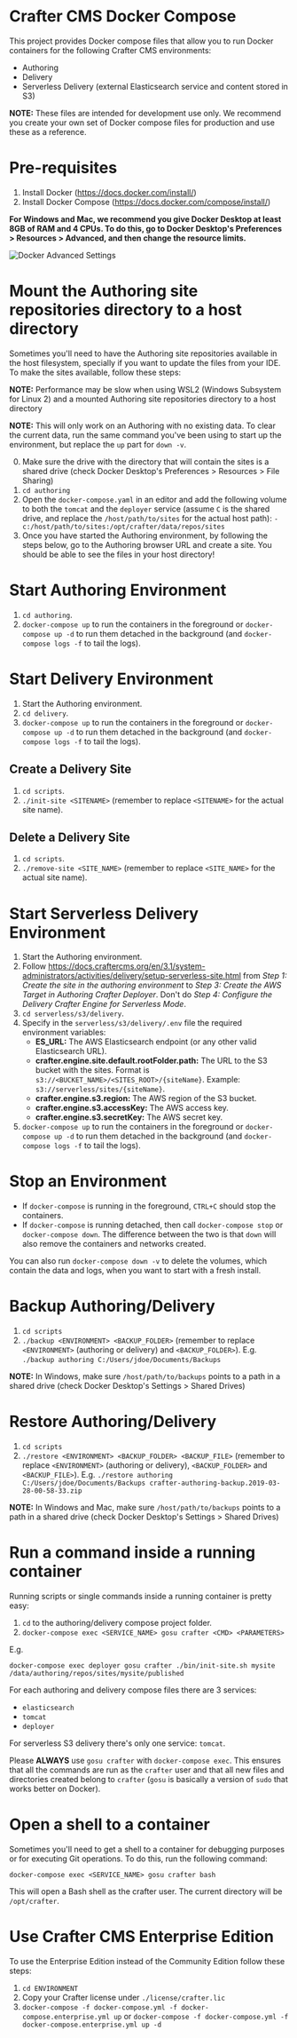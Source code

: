 # Crafter CMS Docker Compose

This project provides Docker compose files that allow you to run Docker containers for the following Crafter CMS 
environments:

* Authoring
* Delivery
* Serverless Delivery (external Elasticsearch service and content stored in S3)

**NOTE:** These files are intended for development use only. We recommend you create your own set of Docker compose
files for production and use these as a reference.

# Pre-requisites

1. Install Docker (https://docs.docker.com/install/)
2. Install Docker Compose (https://docs.docker.com/compose/install/)

**For Windows and Mac, we recommend you give Docker Desktop at least 8GB of RAM and 4 CPUs. To do this, go to Docker 
Desktop's Preferences > Resources > Advanced, and then change the resource limits.**

![Docker Advanced Settings](docker-advanced-settings.png)

# Mount the Authoring site repositories directory to a host directory

Sometimes you'll need to have the Authoring site repositories available in the host filesystem, specially if 
you want to update the files from your IDE. To make the sites available, follow these steps:

**NOTE:** Performance may be slow when using WSL2 (Windows Subsystem for Linux 2) and a mounted Authoring site repositories directory to a host directory

**NOTE:** This will only work on an Authoring with no existing data. To clear the current data, run the same
command you've been using to start up the environment, but replace the `up` part for `down -v`.

0. Make sure the drive with the directory that will contain the sites is a shared drive (check Docker Desktop's 
Preferences > Resources > File Sharing)
1. `cd authoring`
2. Open the `docker-compose.yaml` in an editor and add the following volume to both the `tomcat` and the `deployer` 
service (assume `C` is the shared drive, and replace the `/host/path/to/sites` for the actual host path): 
`- c:/host/path/to/sites:/opt/crafter/data/repos/sites`
3. Once you have started the Authoring environment, by following the steps below, go to the Authoring browser URL and create a site. You should be able to see the files in your host directory!

# Start Authoring Environment

1. `cd authoring`.
2. `docker-compose up` to run the containers in the foreground or `docker-compose up -d` to run them detached in the 
background (and `docker-compose logs -f` to tail the logs).

# Start Delivery Environment

1. Start the Authoring environment.
2. `cd delivery`.
3. `docker-compose up` to run the containers in the foreground or `docker-compose up -d` to run them detached in the 
background (and `docker-compose logs -f` to tail the logs).

## Create a Delivery Site

1. `cd scripts`.
2. `./init-site <SITENAME>` (remember to replace `<SITENAME>` for the actual site name).

## Delete a Delivery Site

1. `cd scripts`.
2. `./remove-site <SITE_NAME>` (remember to replace `<SITE_NAME>` for the actual site name).

# Start Serverless Delivery Environment

1. Start the Authoring environment.
2. Follow https://docs.craftercms.org/en/3.1/system-administrators/activities/delivery/setup-serverless-site.html from
*Step 1: Create the site in the authoring environment* to *Step 3: Create the AWS Target in Authoring Crafter Deployer*.
Don't do *Step 4: Configure the Delivery Crafter Engine for Serverless Mode*.
3. `cd serverless/s3/delivery`.
4. Specify in the `serverless/s3/delivery/.env` file the required environment variables: 
   - **ES_URL:** The AWS Elasticsearch endpoint (or any other valid Elasticsearch URL).
   - **crafter.engine.site.default.rootFolder.path:** The URL to the S3 bucket with the sites. Format is 
     `s3://<BUCKET_NAME>/<SITES_ROOT>/{siteName}`. Example: `s3://serverless/sites/{siteName}`.
   - **crafter.engine.s3.region:** The AWS region of the S3 bucket.
   - **crafter.engine.s3.accessKey:** The AWS access key.
   - **crafter.engine.s3.secretKey:** The AWS secret key.
5. `docker-compose up` to run the containers in the foreground or `docker-compose up -d` to run them detached in the 
background (and `docker-compose logs -f` to tail the logs).

# Stop an Environment

- If `docker-compose` is running in the foreground, `CTRL+C` should stop the containers.
- If `docker-compose` is running detached, then call `docker-compose stop` or `docker-compose down`. The difference
between the two is that `down` will also remove the containers and networks created.

You can also run `docker-compose down -v` to delete the volumes, which contain the data and logs, when you want to 
start with a fresh install.

# Backup Authoring/Delivery

1. `cd scripts`
2. `./backup <ENVIRONMENT> <BACKUP_FOLDER>` (remember to replace `<ENVIRONMENT>` (authoring or delivery) and `<BACKUP_FOLDER>`). E.g. `./backup authoring C:/Users/jdoe/Documents/Backups`

**NOTE:** In Windows, make sure `/host/path/to/backups` points to a path in a shared drive (check Docker Desktop's 
Settings > Shared Drives)

# Restore Authoring/Delivery

1. `cd scripts`
2. `./restore <ENVIRONMENT> <BACKUP_FOLDER> <BACKUP_FILE>` (remember to replace `<ENVIRONMENT>` (authoring or delivery), `<BACKUP_FOLDER>` and `<BACKUP_FILE>`). E.g. `./restore authoring C:/Users/jdoe/Documents/Backups crafter-authoring-backup.2019-03-28-00-58-33.zip`

**NOTE:** In Windows and Mac, make sure `/host/path/to/backups` points to a path in a shared drive (check Docker 
Desktop's Settings > Shared Drives)

# Run a command inside a running container

Running scripts or single commands inside a running container is pretty easy:

1. `cd` to the authoring/delivery compose project folder.
2. `docker-compose exec <SERVICE_NAME> gosu crafter <CMD> <PARAMETERS>`

E.g.

`docker-compose exec deployer gosu crafter ./bin/init-site.sh mysite /data/authoring/repos/sites/mysite/published`

For each authoring and delivery compose files there are 3 services:

- `elasticsearch`
- `tomcat`
- `deployer`

For serverless S3 delivery there's only one service: `tomcat`.

Please **ALWAYS** use `gosu crafter` with `docker-compose exec`. This ensures that all the commands are run as the 
`crafter` user and that all new files and directories created belong to `crafter` (`gosu` is basically a version
of `sudo` that works better on Docker).

# Open a shell to a container

Sometimes you'll need to get a shell to a container for debugging purposes or for executing Git operations. To do this, 
run the following command:

`docker-compose exec <SERVICE_NAME> gosu crafter bash`

This will open a Bash shell as the crafter user. The current directory will be `/opt/crafter`.

# Use Crafter CMS Enterprise Edition

To use the Enterprise Edition instead of the Community Edition follow these steps:

1. `cd ENVIRONMENT`
2. Copy your Crafter license under `./license/crafter.lic`
3. `docker-compose -f docker-compose.yml -f docker-compose.enterprise.yml up` or 
`docker-compose -f docker-compose.yml -f docker-compose.enterprise.yml up -d`
